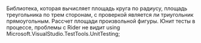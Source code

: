 ﻿#

Библиотека, которая вычисляет площадь круга по радиусу, площадь треугольника по трем сторонам, с проверкой является ли триугольник прямоугольным. Рассчет площади произвольной фигуры. Юнит тесты в процессе, проблемы с Rider не видит using Microsoft.VisualStudio.TestTools.UnitTesting; 
